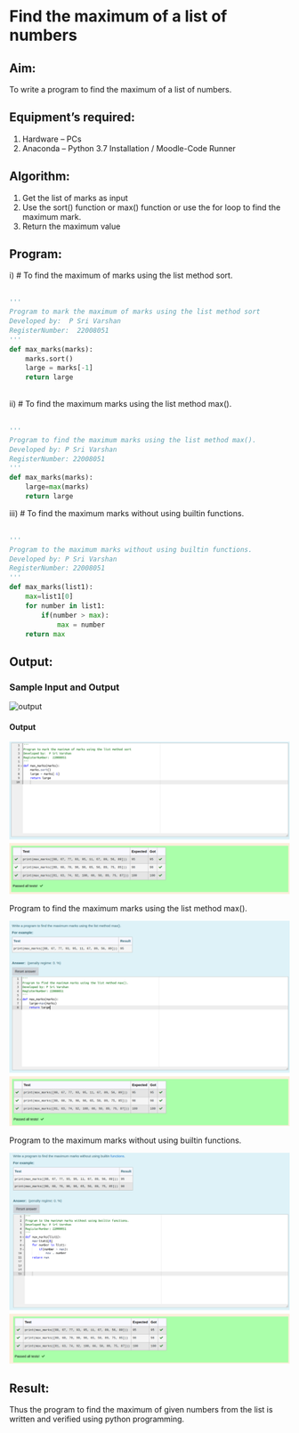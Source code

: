 # Find the maximum of a list of numbers

## Aim:

To write a program to find the maximum of a list of numbers.

## Equipment’s required:

1.	Hardware – PCs
2.	Anaconda – Python 3.7 Installation / Moodle-Code Runner

## Algorithm:

1.	Get the list of marks as input
2.	Use the sort() function or max() function or use the for loop to find the maximum mark.
3.	Return the maximum value

## Program:


i)	# To find the maximum of marks using the list method sort.
```Python

''' 
Program to mark the maximum of marks using the list method sort
Developed by:  P Sri Varshan
RegisterNumber:  22008051
'''
def max_marks(marks):
    marks.sort()
    large = marks[-1]
    return large
    

```

ii)	# To find the maximum marks using the list method max().
```Python

''' 
Program to find the maximum marks using the list method max().
Developed by: P Sri Varshan
RegisterNumber: 22008051
'''
def max_marks(marks):
    large=max(marks)
    return large

```

iii) # To find the maximum marks without using builtin functions.
```Python

''' 
Program to the maximum marks without using builtin functions.
Developed by: P Sri Varshan
RegisterNumber: 22008051
'''
def max_marks(list1):
    max=list1[0]
    for number in list1:
        if(number > max):
            max = number
    return max

```
## Output:

### Sample Input and Output 

![output](./img/max_marks1.jpg) 

#### Output

![](max.num.1.png)

Program to find the maximum marks using the list method max().


![](max.num.2.png)


Program to the maximum marks without using builtin functions.

![](max.num.3.png)


## Result:

Thus the program to find the maximum of given numbers from the list is written and verified using python programming.